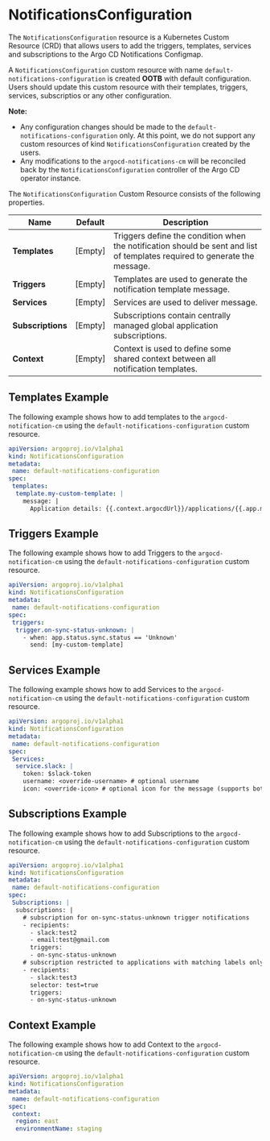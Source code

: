 # NotificationsConfiguration

The `NotificationsConfiguration` resource is a Kubernetes Custom Resource (CRD) that allows users to add the triggers, templates, services and subscriptions to the Argo CD Notifications Configmap.

A `NotificationsConfiguration` custom resource with name `default-notifications-configuration` is created **OOTB** with default configuration. Users should update this custom resource with their templates, triggers, services, subscriptios or any other configuration.

**Note:** 
- Any configuration changes should be made to the `default-notifications-configuration` only. At this point, we do not support any custom resources of kind `NotificationsConfiguration` created by the users.
- Any modifications to the `argocd-notifications-cm` will be reconciled back by the `NotificationsConfiguration` controller of the Argo CD operator instance.

The `NotificationsConfiguration` Custom Resource consists of the following properties.

Name | Default | Description
--- | --- | ---
**Templates** | [Empty] | Triggers define the condition when the notification should be sent and list of templates required to generate the message.
**Triggers** | [Empty] | Templates are used to generate the notification template message.
**Services** | [Empty] | Services are used to deliver message.
**Subscriptions** | [Empty] | Subscriptions contain centrally managed global application subscriptions.
**Context** | [Empty] | Context is used to define some shared context between all notification templates.

## Templates Example

The following example shows how to add templates to the `argocd-notification-cm` using the `default-notifications-configuration` custom resource.

``` yaml
apiVersion: argoproj.io/v1alpha1
kind: NotificationsConfiguration
metadata:
 name: default-notifications-configuration
spec:
 templates:
  template.my-custom-template: |
    message: |
      Application details: {{.context.argocdUrl}}/applications/{{.app.metadata.name}}.

```

## Triggers Example

The following example shows how to add Triggers to the `argocd-notification-cm` using the `default-notifications-configuration` custom resource.

``` yaml
apiVersion: argoproj.io/v1alpha1
kind: NotificationsConfiguration
metadata:
 name: default-notifications-configuration
spec:
 triggers:
  trigger.on-sync-status-unknown: |
    - when: app.status.sync.status == 'Unknown'
      send: [my-custom-template]
```

## Services Example

The following example shows how to add Services to the `argocd-notification-cm` using the `default-notifications-configuration` custom resource.

``` yaml
apiVersion: argoproj.io/v1alpha1
kind: NotificationsConfiguration
metadata:
 name: default-notifications-configuration
spec:
 Services:
  service.slack: |
    token: $slack-token
    username: <override-username> # optional username
    icon: <override-icon> # optional icon for the message (supports both emoij and url notation)
```

## Subscriptions Example

The following example shows how to add Subscriptions to the `argocd-notification-cm` using the `default-notifications-configuration` custom resource.

``` yaml
apiVersion: argoproj.io/v1alpha1
kind: NotificationsConfiguration
metadata:
 name: default-notifications-configuration
spec:
 Subscriptions: |
  subscriptions: |
    # subscription for on-sync-status-unknown trigger notifications
    - recipients:
      - slack:test2
      - email:test@gmail.com
      triggers:
      - on-sync-status-unknown
    # subscription restricted to applications with matching labels only
    - recipients:
      - slack:test3
      selector: test=true
      triggers:
      - on-sync-status-unknown
```

## Context Example

The following example shows how to add Context to the `argocd-notification-cm` using the `default-notifications-configuration` custom resource.

``` yaml
apiVersion: argoproj.io/v1alpha1
kind: NotificationsConfiguration
metadata:
 name: default-notifications-configuration
spec:
 context:
  region: east
  environmentName: staging    
```
